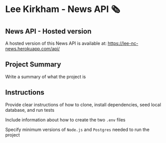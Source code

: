 # Lee Kirkham - News API 🗞

## News API - Hosted version

A hosted version of this News API is available at: https://lee-nc-news.herokuapp.com/api/

## Project Summary

Write a summary of what the project is

## Instructions

Provide clear instructions of how to clone, install dependencies, seed local database, and run tests

Include information about how to create the two `.env` files

Specify minimum versions of `Node.js` and `Postgres` needed to run the project
